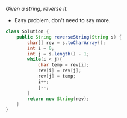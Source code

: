 *Given a string, reverse it.*

- Easy problem, don't need to say more.

```java
class Solution {
    public String reverseString(String s) {
        char[] rev = s.toCharArray();
        int i = 0;
        int j = s.length() - 1;
        while(i < j){
            char temp = rev[i];
            rev[i] = rev[j];
            rev[j] = temp;
            i++;
            j--;
        }
        return new String(rev);
    }
}
```
